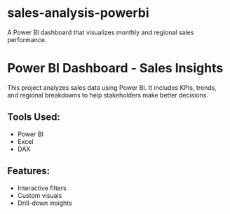 # sales-analysis-powerbi
A Power BI dashboard that visualizes monthly and regional sales performance.
# Power BI Dashboard - Sales Insights
This project analyzes sales data using Power BI. It includes KPIs, trends, and regional breakdowns to help stakeholders make better decisions.

## Tools Used:
- Power BI
- Excel
- DAX

## Features:
- Interactive filters
- Custom visuals
- Drill-down insights
